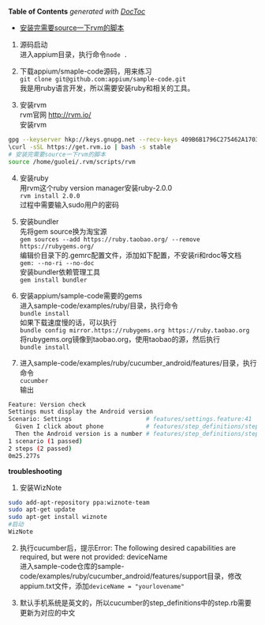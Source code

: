 <!-- START doctoc generated TOC please keep comment here to allow auto update -->
<!-- DON'T EDIT THIS SECTION, INSTEAD RE-RUN doctoc TO UPDATE -->
**Table of Contents**  *generated with [DocToc](https://github.com/thlorenz/doctoc)*

- [安装完需要source一下rvm的脚本](#source-rvm)

<!-- END doctoc generated TOC please keep comment here to allow auto update -->

1. 源码启动  
进入appium目录，执行命令`node .`

2. 下载appium/smaple-code源码，用来练习  
`git clone git@github.com:appium/sample-code.git`  
我是用ruby语言开发，所以需要安装ruby和相关的工具。

3. 安装rvm  
rvm官网 http://rvm.io/  
安装rvm
  ```bash
gpg --keyserver hkp://keys.gnupg.net --recv-keys 409B6B1796C275462A1703113804BB82D39DC0E3
\curl -sSL https://get.rvm.io | bash -s stable
# 安装完需要source一下rvm的脚本
source /home/guolei/.rvm/scripts/rvm
  ```

4. 安装ruby  
用rvm这个ruby version manager安装ruby-2.0.0  
`rvm install 2.0.0`  
过程中需要输入sudo用户的密码

5. 安装bundler  
先将gem source换为淘宝源  
`gem sources --add https://ruby.taobao.org/ --remove https://rubygems.org/`  
编辑价目录下的.gemrc配置文件，添加如下配置，不安装ri和rdoc等文档  
`gem: --no-ri --no-doc`  
安装bundler依赖管理工具  
`gem install bundler`  

6. 安装appium/sample-code需要的gems  
进入sample-code/examples/ruby/目录，执行命令  
`bundle install`  
如果下载速度慢的话，可以执行  
`bundle config mirror.https://rubygems.org https://ruby.taobao.org`  
将rubygems.org镜像到taobao.org，使用taobao的源，然后执行  
`bundle install`  

7. 进入sample-code/examples/ruby/cucumber_android/features/目录，执行命令  
`cucumber`  
输出  
  ```bash
Feature: Version check
  Settings must display the Android version
  Scenario: Settings                     # features/settings.feature:41
    Given I click about phone            # features/step_definitions/steps.rb:24
    Then the Android version is a number # features/step_definitions/steps.rb:31
1 scenario (1 passed)
2 steps (2 passed)
0m25.277s
  ```

**troubleshooting**

1. 安装WizNote
```bash
sudo add-apt-repository ppa:wiznote-team
sudo apt-get update
sudo apt-get install wiznote
#启动
WizNote
```

2. 执行cucumber后，提示Error: The following desired capabilities are required, but were not provided: deviceName  
进入sample-code仓库的sample-code/examples/ruby/cucumber_android/features/support目录，修改appium.txt文件，添加`deviceName = "yourlovename"`

3. 默认手机系统是英文的，所以cucumber的step_definitions中的step.rb需要更新为对应的中文